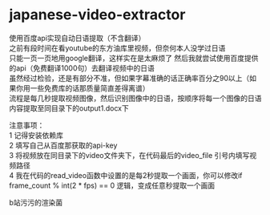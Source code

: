 # japanese-video-extractor
使用百度api实现自动日语提取（不含翻译）  
之前有段时间在看youtube的东方油库里视频，但奈何本人没学过日语  
只能一页一页地用google翻译，这样实在是太麻烦了
然后我就尝试使用百度提供的api（免费翻译1000句）去翻译视频中的日语  
虽然经过检验，还是有部分不准，但如果字幕准确的话正确率百分之90以上（如果你用一些免费库的话那质量简直差得离谱）  
流程是每几秒提取视频图像，然后识别图像中的日语，按顺序将每一个图像的日语内容提取至同目录下的output1.docx下

注意事项：  
1 记得安装依赖库  
2 填写自己从百度那获取的api-key  
3 将视频放在同目录下的video文件夹下，在代码最后的video_file 引号内填写视频路径  
4 我在代码的read_video函数中设置的是每2秒提取一个画面，你可以修改if frame_count % int(2 * fps) == 0 逻辑，变成任意秒提取一个画面  

b站污污的渲染菌
